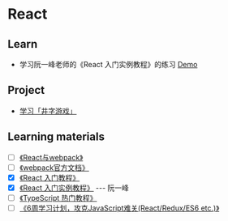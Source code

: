 # React
## Learn
* 学习阮一峰老师的《React 入门实例教程》的练习 [Demo](https://github.com/yangtao2o/myreact/demo/)

## Project
* [学习「井字游戏」](./product/01-ttt/README.md)

## Learning materials
* [ ] [《React与webpack》](https://typescript.bootcss.com/tutorials/react-&-webpack.html)
* [ ] [《webpack官方文档》](https://www.webpackjs.com/concepts/)
* [x] [《React 入门教程》](https://hulufei.gitbooks.io/react-tutorial/content/index.html)
* [x] [《React 入门实例教程》](http://www.ruanyifeng.com/blog/2015/03/react.html) --- 阮一峰
* [ ] [《TypeScript 热门教程》](https://ts.xcatliu.com/)
* [ ] [《6周学习计划，攻克JavaScript难关(React/Redux/ES6 etc.)》](https://zhuanlan.zhihu.com/p/23412169)